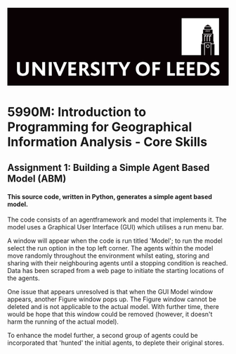 ![Uni Logo](LeedsLogo.png) 
# 5990M: Introduction to Programming for Geographical Information Analysis - Core Skills
## Assignment 1: Building a Simple Agent Based Model (ABM)

#### This source code, written in Python, generates a simple agent based model. 
The code consists of an agentframework and model that implements it. The model uses a Graphical User Interface (GUI) which utilises a run menu bar.  

A window will appear when the code is run titled 'Model'; to run the model select the run option in the top left corner. 
The agents within the model move randomly throughout the environment whilst eating, storing and sharing with their neighbouring agents until a stopping condition is reached. 
Data has been scraped from a web page to initiate the starting locations of the agents. 

One issue that appears unresolved is that when the GUI Model window appears, another Figure window pops up. The Figure window cannot be deleted and is not applicable to the actual model. With further time, there would be hope that this window could be removed (however, it doesn't harm the running of the actual model). 

To enhance the model further, a second group of agents could be incorporated that 'hunted' the initial agents, to deplete their original stores. 
